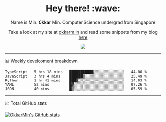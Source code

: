 <h1 align="center"> Hey there! :wave:</h1>

<p align="center">Name is Min. <strong>Okkar</strong> Min. Computer Science undergrad from Singapore</p>

<p align="center">Take a look at my site at <a href="https://okkarm.in" target="_blank">okkarm.in</a> and read some snippets from my blog <a href="https://okkarm.in/blog" target="_blank">here</a></p>

<p align="center">
  <a href="https://okkarm.in/linkedin" target='_blank'>
    <img src="https://img.shields.io/badge/linkedin-%230077B5.svg?&style=for-the-badge&logo=linkedin&logoColor=white" />
  </a>
 </p>

---

📊 Weekly development breakdown

<!--START_SECTION:waka-->
```text
TypeScript   5 hrs 18 mins   ███████████░░░░░░░░░░░░░░   44.00 % 
JavaScript   3 hrs 4 mins    ██████▒░░░░░░░░░░░░░░░░░░   25.49 % 
Python       1 hr 41 mins    ███▓░░░░░░░░░░░░░░░░░░░░░   14.03 % 
YAML         52 mins         █▓░░░░░░░░░░░░░░░░░░░░░░░   07.26 % 
JSON         40 mins         █▒░░░░░░░░░░░░░░░░░░░░░░░   05.59 % 
```
<!--END_SECTION:waka-->

---

📈 Total GitHub stats

<p>
  <a href="https://github.com/OkkarMin"><img src="https://github-readme-stats.vercel.app/api?username=OkkarMin&hide_border=true&show_icons=true&theme=graywhite" alt="OkkarMin's GitHub stats"></a>
</p>
